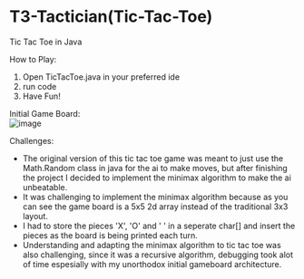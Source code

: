 # T3-Tactician(Tic-Tac-Toe)

Tic Tac Toe in Java

How to Play:
1. Open TicTacToe.java in your preferred ide
2. run code
3. Have Fun!

Initial Game Board:<br />
![image](https://github.com/DarrenCT/Tic-Tac-Toe/assets/99516347/a83b9fc9-a67e-445c-800e-dfeb47706fd6)

Challenges:<br />
- The original version of this tic tac toe game was meant to just use the Math.Random class in java for the ai to make moves, but after finishing the project I decided to implement the minimax algorithm to make the ai unbeatable.
- It was challenging to implement the minimax algorithm because as you can see the game board is a 5x5 2d array instead of the traditional 3x3 layout.
- I had to store the pieces 'X', 'O' and ' ' in a seperate char[] and insert the pieces as the board is being printed each turn.
- Understanding and adapting the minimax algorithm to tic tac toe was also challenging, since it was a recursive algorithm, debugging took alot of time espesially with my unorthodox initial gameboard architecture.
